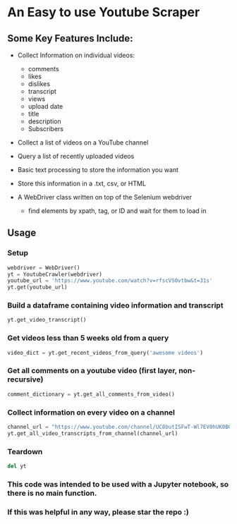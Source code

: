 # An Easy to use Youtube Scraper

## Some Key Features Include:
* Collect Information on individual videos:
  - comments
  - likes 
  - dislikes
  - transcript
  - views
  - upload date
  - title
  - description
  - Subscribers
  
* Collect a list of videos on a YouTube channel
* Query a list of recently uploaded videos
* Basic text processing to store the information you want 
* Store this information in a .txt, csv, or HTML

* A WebDriver class written on top of the Selenium webdriver
  - find elements by xpath, tag, or ID and wait for them to load in
  
## Usage
### Setup
```python
webdriver = WebDriver()
yt = YoutubeCrawler(webdriver)
youtube_url = 'https://www.youtube.com/watch?v=rfscVS0vtbw&t=31s'
yt.get(youtube_url)
```
### Build a dataframe containing video information and transcript
``` python
yt.get_video_transcript()
```
### Get videos less than 5 weeks old from a query 
```python
video_dict = yt.get_recent_videos_from_query('awesome videos')
```
### Get all comments on a youtube video (first layer, non-recursive)
```python
comment_dictionary = yt.get_all_comments_from_video()
```
### Collect information on every video on a channel
```python
channel_url = "https://www.youtube.com/channel/UC8butISFwT-Wl7EV0hUK0BQ"
yt.get_all_video_transcripts_from_channel(channel_url)
```
### Teardown
```python
del yt
```

### This code was intended to be used with a Jupyter notebook, so there is no main function.
### If this was helpful in any way, please star the repo :)
